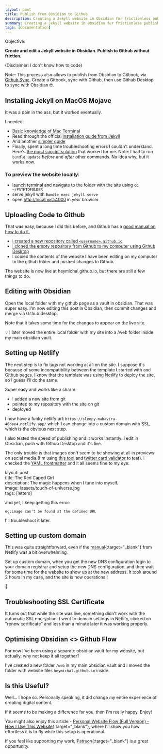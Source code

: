 ```yaml
---
layout: post
title: Publish from Obsidian to Github
description: Creating a Jekyll website in Obsidian for frictionless publishing on Github
summary: Creating a Jekyll website in Obsidian for frictionless publishing on Github
tags: [documentation]
---
```


Objective: 

**Create and edit a Jekyll website in Obsidian. Publish to Github without friction.**

(Disclaimer: I don't know how to code)

Note: This process also allows to publish from Obsidian to Gitbook, via [Github Sync](https://docs.gitbook.com/integrations/git-sync/enabling-github-sync). Create a Gitbook, sync with Github, then use Github Desktop to sync with Obsidian 🤓.

## Installing Jekyll on MacOS Mojave
It was a pain in the ass, but it worked eventually.

I needed:
- <a href="https://macpaw.com/how-to/use-terminal-on-mac " target="_blank">Basic knowledge of Mac Terminal</a>
- Read through the official <a href="https://jekyllrb.com/docs/installation/macos/" target="_blank">installation guide from Jekyll</a>
- And another <a href="https://www.awesomeinc.org/tutorials/jekyll-basics/" target="_blank">simpler guide</a>
- Finally, spent a long time troubleshooting errors I couldn't understand. Here's <a href="https://www.chadduffey.com/2021/03/Jekyll-Poop.html" target="_blank">the most succint solution</a> that worked for me. Note: I had to run `bundle update` *before* and *after* other commands. No idea why, but it works now.

### To preview the website locally:
- launch terminal and navigate to the folder with the site using  `cd ~/PATHTOFOLDER`
- serve jekyll with `Bundle exec jekyll serve`
- open <a href="http://localhost:4000" target="_blank">http://localhost:4000</a> in your browser 

## Uploading Code to Github

That was easy, because I did this before, and Github has a <a href="https://docs.github.com/en/pages/getting-started-with-github-pages/about-github-pages" target="_blank">good manual on how to do it.

- I created a new repository called `<username>.github.io`
- I cloned the empty repository from Github to my computer using <a href="https://desktop.github.com/" target="_blank">Github Desktop</a> 
- I copied the contents of the website I have been editing on my computer to the github folder and pushed changes to Github.

The website is now live at heymichal.github.io, but there are still a few things to do.
	
## Editing with Obsidian
	
Open the local folder with my github page as a vault in obsidian. That was super easy. I'm now editing this post in Obsidian, then commit changes and merge via Github desktop.
	
Note that it takes some time for the changes to appear on the live site.
	
💡 I later moved the entire local folder with my site into a /web folder inside my main obsidian vault.

## Setting up Netlify
	
The next step is to fix tags not working at all on the site. I suppose it's because of some incompatibility between the template I started with and Github pages. I know that the template was using <a href="https://netlify.app" target="_blank">Netlify</a> to deploy the site, so I guess I'll do the same.

Super easy and works like a charm.
	
- I added a new site from git
- pointed to my repository with the site on git
- deployed
	
I now have a funky netlify url: `https://sleepy-mahavira-46dee4.netlify.app/` which I can change into a custom domain with SSL, which is the obvious next step.
	
I also tested the speed of publishing and it works instantly. I edit in Obsidian, push with Github Desktop and it's live.
	
The only trouble is that images don't seem to be showing at all in previews on social media (I'm using <a href="https://socialsharepreview.com/" target="_blank">this tool</a> and <a href="https://cards-dev.twitter.com/validator" target="_blank">twitter card validator</a> to test). I checked the <a href="https://milanaryal.com.np/integrating-social-meta-tags-into-jekyll/" target="_blank">YAML frontmatter</a> and it all seems fine to my eye:
	
layout: post <br>
title: The Red Caped Girl <br>
description: The magic happens when I tune into myself. <br>
image: /assets/touch-of-universe.jpg <br>
tags: [letters] <br>

and yet, I keep getting this error: 
	
`og:image can't be found at the defined URL`
	
I'll troubleshoot it later.
	
## Setting up custom domain
	
This was quite straightforward, even if the [manual](https://docs.netlify.com/domains-https/custom-domains){:target="_blank"} from Netlify was a bit overwhelming.

Set up custom domain, when you get the new DNS configuration login to your domain registrar and setup the new DNS configuration, and then wait for some time for the website to show up at the new address. It took around 2 hours in my case, and the site is now operational!
	
🎉
	
## Troubleshooting SSL Certificate
	
It turns out that while the site was live, something didn't work with the automatic SSL encryption. I went to domain settings in Netlify, clicked on "renew certificate" and less than a minute later it was working properly. 
	
## Optimising Obsidian <> Github Flow
	
For now I've been using a separate obsidian vault for my website, but actually, why not keep it all together?
	
I've created a new folder ```/web``` in my main obsidian vault and I moved the folder with website files ```heymichal.github.io``` inside.

## Is this Useful?

Well... I hope so. Personally speaking, it did change my entire experience of creating digital content.

If it seems to be making a difference for you, then I'm really happy. Enjoy!

You might also enjoy this article - [Personal Website Flow (Full Version) - How I Use This Website](https://michalkorzonek.com/personal-website-flow-full){:target="_blank"}, where I'll show you how effortless it is to fly while this setup is operational.

If you feel like supporting my work, [Patreon](https://patreon.com/michalkorzonek){:target="_blank"}  is a great opportunity.

